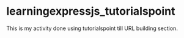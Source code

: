 # learningexpressjs_tutorialspoint

This is my activity done using tutorialspoint till URL building section.

